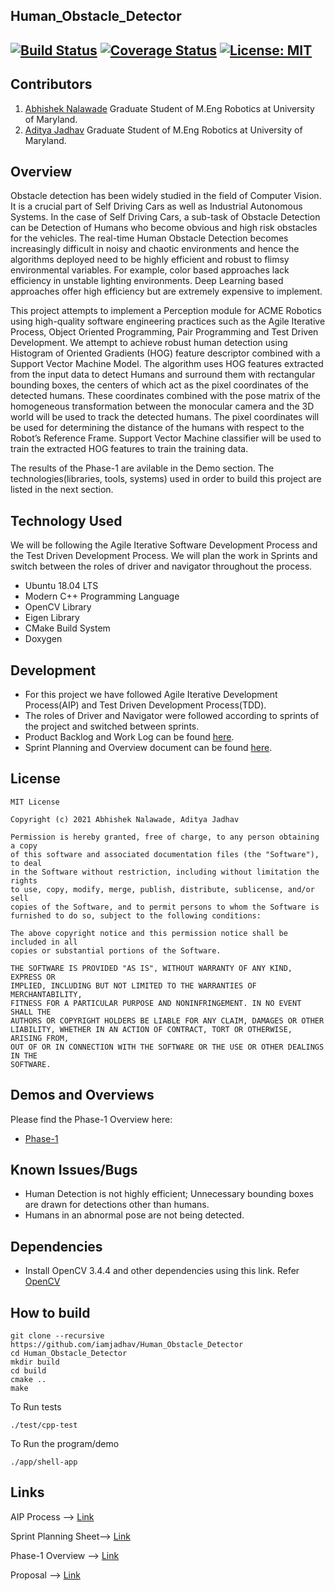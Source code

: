 ## Human_Obstacle_Detector
[![Build Status](https://app.travis-ci.com/Abhishek-Nalawade/Human_Obstacle_Detector.svg?branch=main)](https://app.travis-ci.com/Abhishek-Nalawade/Human_Obstacle_Detector)
[![Coverage Status](https://coveralls.io/repos/github/Abhishek-Nalawade/Human_Obstacle_Detector/badge.svg?branch=main)](https://coveralls.io/github/Abhishek-Nalawade/Human_Obstacle_Detector?branch=main)
[![License: MIT](https://img.shields.io/badge/License-MIT-green.svg)](https://opensource.org/licenses/MIT)
---

## Contributors

1) [Abhishek Nalawade](https://github.com/abhishek-nalawade)
Graduate Student of M.Eng Robotics at University of Maryland. 
2) [Aditya Jadhav](https://github.com/iamjadhav)
Graduate Student of M.Eng Robotics at University of Maryland.

## Overview

Obstacle detection has been widely studied in the field of Computer Vision. It is a crucial part of Self Driving Cars as well as Industrial Autonomous
Systems. In the case of Self Driving Cars, a sub-task of Obstacle Detection can be Detection of Humans who become obvious and high risk obstacles for 
the vehicles. The real-time Human Obstacle Detection becomes increasingly difficult in noisy and chaotic environments and hence the algorithms deployed
need to be highly efficient and robust to flimsy environmental variables. For example, color based approaches lack efficiency in unstable lighting 
environments. Deep Learning based approaches offer high efficiency but are extremely expensive to implement.

This project attempts to implement a Perception module for ACME Robotics using high-quality software engineering practices such as the Agile Iterative
Process, Object Oriented Programming, Pair Programming and Test Driven Development. We attempt to achieve robust human detection using Histogram
of Oriented Gradients (HOG) feature descriptor combined with a Support Vector Machine Model. The algorithm uses HOG features extracted from the input
data to detect Humans and surround them with rectangular bounding boxes, the centers of which act as the pixel coordinates of the detected humans.
These coordinates combined with the pose matrix of the homogeneous transformation between the monocular camera and the 3D world will be used to 
track the detected humans. The pixel coordinates will be used for determining the distance of the humans with respect to the Robot’s Reference Frame.
Support Vector Machine classifier will be used to train the extracted HOG features to train the training data.

The results of the Phase-1 are avilable in the Demo section.
The technologies(libraries, tools, systems) used in order to build this project are listed in the next section.

## Technology Used

We will be following the Agile Iterative Software Development Process and the Test Driven Development Process.
We will plan the work in Sprints and switch between the roles of driver and navigator throughout the process. 

* Ubuntu 18.04 LTS
* Modern C++ Programming Language
* OpenCV Library
* Eigen Library
* CMake Build System
* Doxygen

## Development

- For this project we have followed Agile Iterative Development Process(AIP) and Test Driven Development Process(TDD).
- The roles of Driver and Navigator were followed according to sprints of the project and switched between sprints.
- Product Backlog and Work Log can be found [here](https://docs.google.com/spreadsheets/d/1bapR4zMCzfcwQHhxAm6KktWsMINTTPEt/edit#gid=2052063551).
- Sprint Planning and Overview document can be found [here](https://docs.google.com/document/d/1Xaz2rZ7OrmSh3bSE351XQz483VGetJkJdF37AjUF9Ro/edit).

## License 

```
MIT License

Copyright (c) 2021 Abhishek Nalawade, Aditya Jadhav

Permission is hereby granted, free of charge, to any person obtaining a copy
of this software and associated documentation files (the "Software"), to deal
in the Software without restriction, including without limitation the rights
to use, copy, modify, merge, publish, distribute, sublicense, and/or sell
copies of the Software, and to permit persons to whom the Software is
furnished to do so, subject to the following conditions:

The above copyright notice and this permission notice shall be included in all
copies or substantial portions of the Software.

THE SOFTWARE IS PROVIDED "AS IS", WITHOUT WARRANTY OF ANY KIND, EXPRESS OR
IMPLIED, INCLUDING BUT NOT LIMITED TO THE WARRANTIES OF MERCHANTABILITY,
FITNESS FOR A PARTICULAR PURPOSE AND NONINFRINGEMENT. IN NO EVENT SHALL THE
AUTHORS OR COPYRIGHT HOLDERS BE LIABLE FOR ANY CLAIM, DAMAGES OR OTHER
LIABILITY, WHETHER IN AN ACTION OF CONTRACT, TORT OR OTHERWISE, ARISING FROM,
OUT OF OR IN CONNECTION WITH THE SOFTWARE OR THE USE OR OTHER DEALINGS IN THE 
SOFTWARE.
```

## Demos and Overviews

Please find the Phase-1 Overview here:
- [Phase-1](https://youtu.be/lwNjuT5e-FM)

## Known Issues/Bugs 

- Human Detection is not highly efficient; Unnecessary bounding boxes are drawn for detections other than humans.
- Humans in an abnormal pose are not being detected.

## Dependencies

- Install OpenCV 3.4.4 and other dependencies using this link. Refer [OpenCV](https://learnopencv.com/install-opencv-3-4-4-on-ubuntu-18-04/)

## How to build

```
git clone --recursive https://github.com/iamjadhav/Human_Obstacle_Detector
cd Human_Obstacle_Detector
mkdir build
cd build
cmake ..
make
```

To Run tests 
```
./test/cpp-test
```
To Run the program/demo
```
./app/shell-app
```

## Links

AIP Process --> [Link](https://docs.google.com/spreadsheets/d/1bapR4zMCzfcwQHhxAm6KktWsMINTTPEt/edit#gid=2052063551)

Sprint Planning Sheet--> [Link](https://docs.google.com/document/d/1Xaz2rZ7OrmSh3bSE351XQz483VGetJkJdF37AjUF9Ro/edit)

Phase-1 Overview --> [Link](https://youtu.be/lwNjuT5e-FM)

Proposal --> [Link](https://youtu.be/2ptUw7MpsMc)
